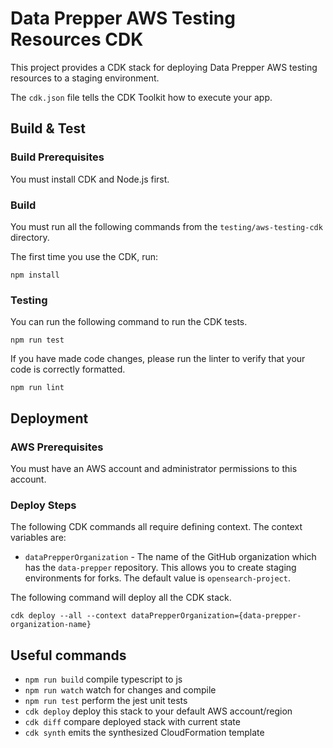 # Data Prepper AWS Testing Resources CDK

This project provides a CDK stack for deploying Data Prepper AWS testing resources to a staging environment.

The `cdk.json` file tells the CDK Toolkit how to execute your app.

## Build & Test

### Build Prerequisites

You must install CDK and Node.js first.


### Build

You must run all the following commands from the `testing/aws-testing-cdk` directory.

The first time you use the CDK, run:

```
npm install
```

### Testing

You can run the following command to run the CDK tests.

```
npm run test
```

If you have made code changes, please run the linter to verify that your code is correctly formatted.

```
npm run lint
```

## Deployment

### AWS Prerequisites

You must have an AWS account and administrator permissions to this account.

### Deploy Steps

The following CDK commands all require defining context. The context variables are:

* `dataPrepperOrganization` - The name of the GitHub organization which has the `data-prepper` repository. This allows you to create staging environments for forks. The default value is `opensearch-project`.

The following command will deploy all the CDK stack.

```
cdk deploy --all --context dataPrepperOrganization={data-prepper-organization-name}
```

## Useful commands

* `npm run build`   compile typescript to js
* `npm run watch`   watch for changes and compile
* `npm run test`    perform the jest unit tests
* `cdk deploy`      deploy this stack to your default AWS account/region
* `cdk diff`        compare deployed stack with current state
* `cdk synth`       emits the synthesized CloudFormation template

